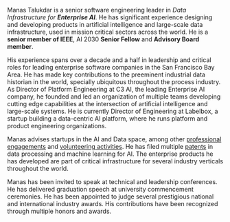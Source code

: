 Manas Talukdar is a senior software engineering leader in _Data Infrastructure for **Enterprise AI**_. He has significant experience designing and developing products in artificial intelligence and large-scale data infrastructure, used in mission critical sectors across the world. He is a **senior member of IEEE**, AI 2030 **Senior Fellow** and **Advisory Board member**.

His experience spans over a decade and a half in leadership and critical roles for leading enterprise software companies in the San Francisco Bay Area. He has made key contributions to the preeminent industrial data historian in the world, specially ubiquitous throughout the process industry. As Director of Platform Engineering at C3 AI, the leading Enterprise AI company, he founded and led an organization of multiple teams developing cutting edge capabilities at the intersection of artificial intelligence and large-scale systems. He is currently Director of Engineering at Labelbox, a startup building a data-centric AI platform, where he runs platform and product engineering organizations.

Manas advises startups in the AI and Data space, among other [professional engagements](/about/professional/engagements/) and [volunteering activities](/about/volunteering/). He has filed multiple [patents](/about/professional/patents/) in data processing and machine learning for AI. The enterprise products he has developed are part of critical infrastructure for several industry verticals throughout the world.

Manas has been invited to speak at technical and leadership conferences. He has delivered graduation speech at university commencement ceremonies. He has been appointed to judge several prestigious national and international industry awards. His contributions have been recognized through multiple honors and awards.
